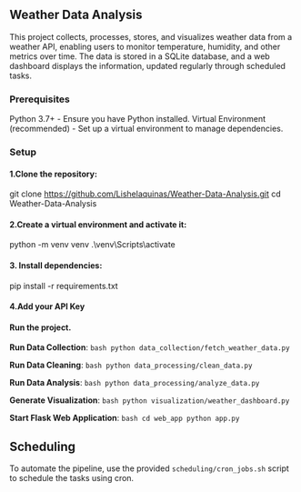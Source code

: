 ## Weather Data Analysis
This project collects, processes, stores, and visualizes weather data from a weather API, enabling users to monitor temperature, humidity, and other metrics over time. The data is stored in a SQLite database, and a web dashboard displays the information, updated regularly through scheduled tasks.

### Prerequisites
Python 3.7+ - Ensure you have Python installed.
Virtual Environment (recommended) - Set up a virtual environment to manage dependencies.

### Setup
#### 1.Clone the repository:

git clone https://github.com/Lishelaquinas/Weather-Data-Analysis.git
cd Weather-Data-Analysis

#### 2.Create a virtual environment and activate it:

python -m venv venv
.\venv\Scripts\activate

#### 3. Install dependencies:

pip install -r requirements.txt

#### 4.Add your API Key

#### Run the project.
**Run Data Collection**:
    ```bash
    python data_collection/fetch_weather_data.py
    ```

**Run Data Cleaning**:
    ```bash
    python data_processing/clean_data.py
    ```

**Run Data Analysis**:
    ```bash
    python data_processing/analyze_data.py
    ```

**Generate Visualization**:
    ```bash
    python visualization/weather_dashboard.py
    ```

**Start Flask Web Application**:
    ```bash
    cd web_app
    python app.py
    ```

## Scheduling

To automate the pipeline, use the provided `scheduling/cron_jobs.sh` script to schedule the tasks using cron.
